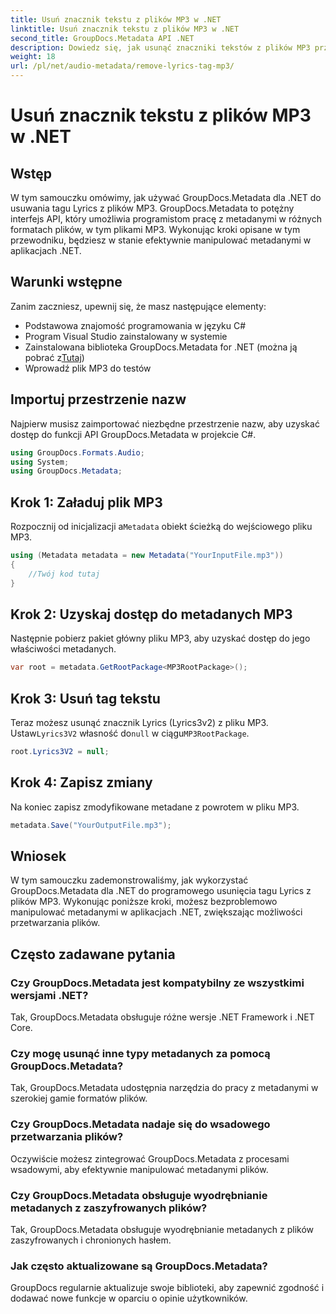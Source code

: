 ```yaml
---
title: Usuń znacznik tekstu z plików MP3 w .NET
linktitle: Usuń znacznik tekstu z plików MP3 w .NET
second_title: GroupDocs.Metadata API .NET
description: Dowiedz się, jak usunąć znaczniki tekstów z plików MP3 przy użyciu GroupDocs.Metadata dla .NET. Postępuj zgodnie z naszym przewodnikiem krok po kroku, aby efektywnie manipulować metadanymi.
weight: 18
url: /pl/net/audio-metadata/remove-lyrics-tag-mp3/
---
```


# Usuń znacznik tekstu z plików MP3 w .NET

## Wstęp
W tym samouczku omówimy, jak używać GroupDocs.Metadata dla .NET do usuwania tagu Lyrics z plików MP3. GroupDocs.Metadata to potężny interfejs API, który umożliwia programistom pracę z metadanymi w różnych formatach plików, w tym plikami MP3. Wykonując kroki opisane w tym przewodniku, będziesz w stanie efektywnie manipulować metadanymi w aplikacjach .NET.
## Warunki wstępne
Zanim zaczniesz, upewnij się, że masz następujące elementy:
- Podstawowa znajomość programowania w języku C#
- Program Visual Studio zainstalowany w systemie
-  Zainstalowana biblioteka GroupDocs.Metadata for .NET (można ją pobrać z[Tutaj](https://releases.groupdocs.com/metadata/net/))
- Wprowadź plik MP3 do testów

## Importuj przestrzenie nazw
Najpierw musisz zaimportować niezbędne przestrzenie nazw, aby uzyskać dostęp do funkcji API GroupDocs.Metadata w projekcie C#.
```csharp
using GroupDocs.Formats.Audio;
using System;
using GroupDocs.Metadata;
```
## Krok 1: Załaduj plik MP3
 Rozpocznij od inicjalizacji a`Metadata` obiekt ścieżką do wejściowego pliku MP3.
```csharp
using (Metadata metadata = new Metadata("YourInputFile.mp3"))
{
    //Twój kod tutaj
}
```
## Krok 2: Uzyskaj dostęp do metadanych MP3
Następnie pobierz pakiet główny pliku MP3, aby uzyskać dostęp do jego właściwości metadanych.
```csharp
var root = metadata.GetRootPackage<MP3RootPackage>();
```
## Krok 3: Usuń tag tekstu
 Teraz możesz usunąć znacznik Lyrics (Lyrics3v2) z pliku MP3. Ustaw`Lyrics3V2` własność do`null` w ciągu`MP3RootPackage`.
```csharp
root.Lyrics3V2 = null;
```
## Krok 4: Zapisz zmiany
Na koniec zapisz zmodyfikowane metadane z powrotem w pliku MP3.
```csharp
metadata.Save("YourOutputFile.mp3");
```

## Wniosek
W tym samouczku zademonstrowaliśmy, jak wykorzystać GroupDocs.Metadata dla .NET do programowego usunięcia tagu Lyrics z plików MP3. Wykonując poniższe kroki, możesz bezproblemowo manipulować metadanymi w aplikacjach .NET, zwiększając możliwości przetwarzania plików.

## Często zadawane pytania
### Czy GroupDocs.Metadata jest kompatybilny ze wszystkimi wersjami .NET?
Tak, GroupDocs.Metadata obsługuje różne wersje .NET Framework i .NET Core.
### Czy mogę usunąć inne typy metadanych za pomocą GroupDocs.Metadata?
Tak, GroupDocs.Metadata udostępnia narzędzia do pracy z metadanymi w szerokiej gamie formatów plików.
### Czy GroupDocs.Metadata nadaje się do wsadowego przetwarzania plików?
Oczywiście możesz zintegrować GroupDocs.Metadata z procesami wsadowymi, aby efektywnie manipulować metadanymi plików.
### Czy GroupDocs.Metadata obsługuje wyodrębnianie metadanych z zaszyfrowanych plików?
Tak, GroupDocs.Metadata obsługuje wyodrębnianie metadanych z plików zaszyfrowanych i chronionych hasłem.
### Jak często aktualizowane są GroupDocs.Metadata?
GroupDocs regularnie aktualizuje swoje biblioteki, aby zapewnić zgodność i dodawać nowe funkcje w oparciu o opinie użytkowników.